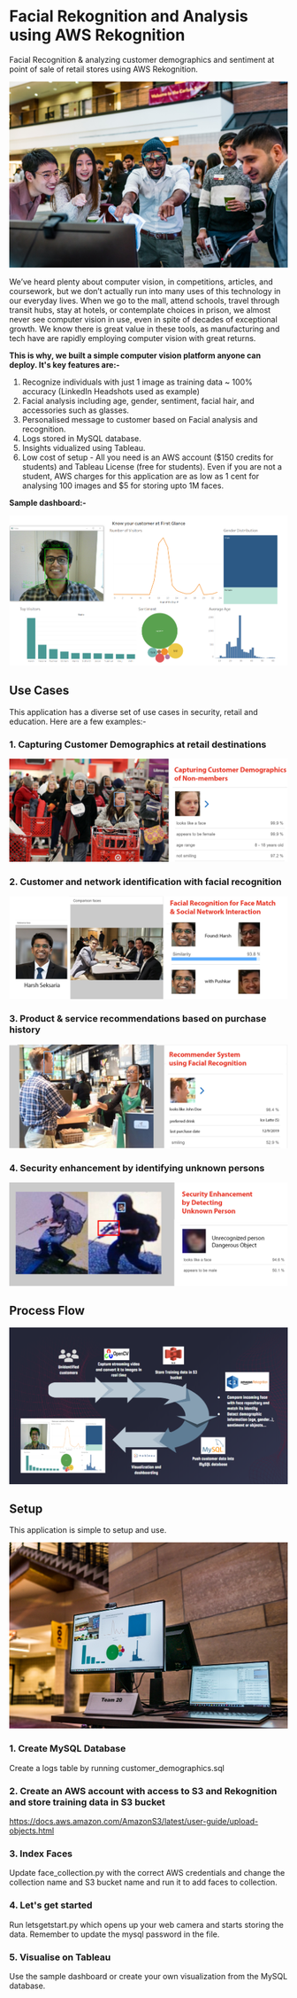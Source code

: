 # Facial Rekognition and Analysis using AWS Rekognition

Facial Recognition & analyzing customer demographics and sentiment at point of sale of retail stores using AWS Rekognition.

![](images/_HAR6666-2.jpg)

We’ve heard plenty about computer vision, in competitions, articles, and coursework, but we don’t actually run into many uses of this technology in our everyday lives. When we go to the mall, attend schools, travel through transit hubs, stay at hotels, or contemplate choices in prison, we almost never see computer vision in use, even in spite of decades of exceptional growth. We know there is great value in these tools, as manufacturing and tech have are rapidly employing computer vision with great returns.

**This is why, we built a simple computer vision platform anyone can deploy. It's key features are:-**

1. Recognize individuals with just 1 image as training data ~ 100% accuracy (LinkedIn Headshots used as example)
2. Facial analysis including age, gender, sentiment, facial hair, and accessories such as glasses.
3. Personalised message to customer based on Facial analysis and recognition.
4. Logs stored in MySQL database.
5. Insights vidualized using Tableau.
6. Low cost of setup - All you need is an AWS account ($150 credits for students) and Tableau License (free for students). Even if you are not a student, AWS charges for this application are as low as 1 cent for analysing 100 images and $5 for storing upto 1M faces.

**Sample dashboard:-**

![](images/dashboard.png)

## Use Cases 

This application has a diverse set of use cases in security, retail and education. Here are a few examples:-

### 1. Capturing Customer Demographics at retail destinations

![](https://github.com/harshseksaria1/Customer-analytics-with-AWS-Rekognition/blob/master/use%20case%20images/1.jpg)

### 2. Customer and network identification with facial recognition

![](https://github.com/harshseksaria1/Customer-analytics-with-AWS-Rekognition/blob/master/use%20case%20images/2.jpg)

### 3. Product & service recommendations based on purchase history

![](https://github.com/harshseksaria1/Customer-analytics-with-AWS-Rekognition/blob/master/use%20case%20images/3.jpg)

### 4. Security enhancement by identifying unknown persons

![](https://github.com/harshseksaria1/Customer-analytics-with-AWS-Rekognition/blob/master/use%20case%20images/4.jpg)

## Process Flow

![](images/process.png)

## Setup

This application is simple to setup and use.

![](images/_HAR6627-2.jpg)

### 1. Create MySQL Database

Create a logs table by running customer_demographics.sql

### 2. Create an AWS account with access to S3 and Rekognition and store training data in S3 bucket

https://docs.aws.amazon.com/AmazonS3/latest/user-guide/upload-objects.html

### 3. Index Faces

Update face_collection.py with the correct AWS credentials and change the collection name and S3 bucket name and run it to add faces to collection.

### 4. Let's get started

Run letsgetstart.py which opens up your web camera and starts storing the data. Remember to update the mysql password in the file.

### 5. Visualise on Tableau

Use the sample dashboard or create your own visualization from the MySQL database.

